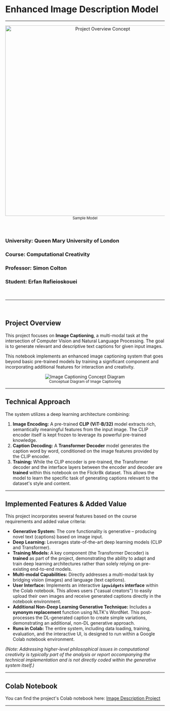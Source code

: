 # Enhanced Image Description Model

---

<p align="center">
  <img src="https://miro.medium.com/v2/resize:fit:685/1*UDOnzqoTnWUQoPP8pZUXgQ.png" alt="Project Overview Concept" width="600">
  <br>
  <small>Sample Model</small>
</p>
<br>

### **University:** Queen Mary University of London
### **Course:** Computational Creativity
### **Professor:** Simon Colton
### **Student:** Erfan Rafieioskouei
<br>

---
<br>

## Project Overview

This project focuses on **Image Captioning**, a multi-modal task at the intersection of Computer Vision and Natural Language Processing. The goal is to generate relevant and descriptive text captions for given input images.

This notebook implements an enhanced image captioning system that goes beyond basic pre-trained models by training a significant component and incorporating additional features for interaction and creativity.

<p align="center">
  <img src="https://placehold.co/600x300/E8E8E8/777777?text=Image+Captioning+Concept%5Cn(Image+In+%E2%86%92+Text+Out)" alt="Image Captioning Concept Diagram">
  <br>
  <small>Conceptual Diagram of Image Captioning</small>
</p>

---

## Technical Approach

The system utilizes a deep learning architecture combining:

1.  **Image Encoding:** A pre-trained **CLIP (ViT-B/32)** model extracts rich, semantically meaningful features from the input image. The CLIP encoder itself is kept frozen to leverage its powerful pre-trained knowledge.
2.  **Caption Decoding:** A **Transformer Decoder** model generates the caption word by word, conditioned on the image features provided by the CLIP encoder.
3.  **Training:** While the CLIP encoder is pre-trained, the Transformer decoder and the interface layers between the encoder and decoder are **trained** within this notebook on the Flickr8k dataset. This allows the model to learn the specific task of generating captions relevant to the dataset's style and content.



---

## Implemented Features & Added Value

This project incorporates several features based on the course requirements and added value criteria:

* **Generative System:** The core functionality is generative – producing novel text (captions) based on image input.
* **Deep Learning:** Leverages state-of-the-art deep learning models (CLIP and Transformer).
* **Training Models:** A key component (the Transformer Decoder) is **trained** as part of the project, demonstrating the ability to adapt and train deep learning architectures rather than solely relying on pre-existing end-to-end models.
* **Multi-modal Capabilities:** Directly addresses a multi-modal task by bridging vision (images) and language (text captions).
* **User Interface:** Implements an interactive **`ipywidgets` interface** within the Colab notebook. This allows users ("casual creators") to easily upload their own images and receive generated captions directly in the notebook environment.
* **Additional Non-Deep Learning Generative Technique:** Includes a **synonym replacement** function using NLTK's WordNet. This post-processes the DL-generated caption to create simple variations, demonstrating an additional, non-DL generative approach.
* **Runs in Colab:** The entire system, including data loading, training, evaluation, and the interactive UI, is designed to run within a Google Colab notebook environment.

*(Note: Addressing higher-level philosophical issues in computational creativity is typically part of the analysis or report accompanying the technical implementation and is not directly coded within the generative system itself.)*

---

## Colab Notebook

You can find the project's Colab notebook here: [Image Description Project](https://colab.research.google.com/drive/186hpWKj7mgshIG7PhJGD76oM6X1PxccY?usp=sharing)

---
